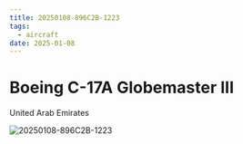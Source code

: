 ```yaml
---
title: 20250108-896C2B-1223
tags:
  - aircraft
date: 2025-01-08
---
```


# Boeing C-17A Globemaster III

United Arab Emirates

![20250108-896C2B-1223](/aircraft/20250108-896C2B-1223.jpg)